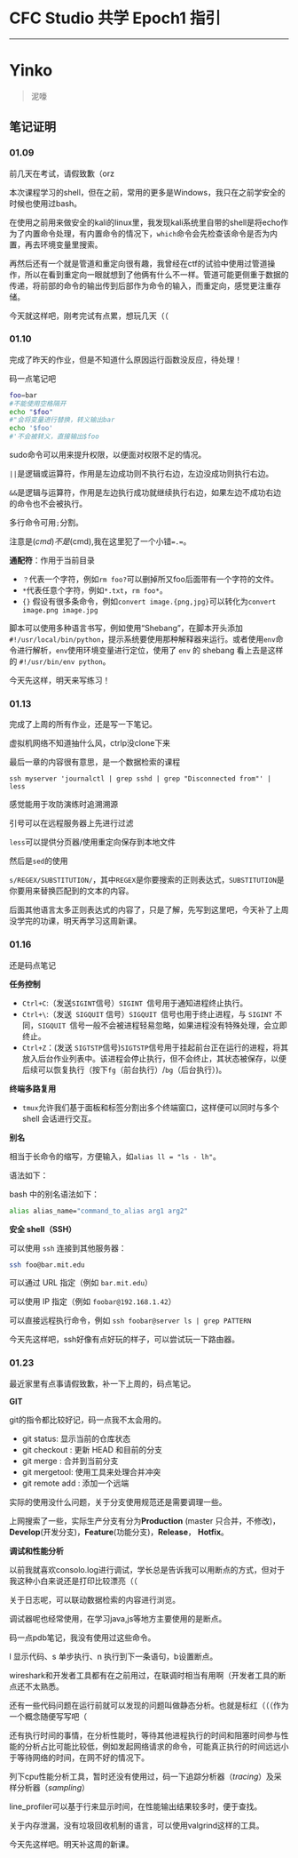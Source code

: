 # CFC Studio 共学 Epoch1 指引
---
# Yinko

> 泥嚎

## 笔记证明

<!-- Content_START --> 
### 01.09

前几天在考试，请假致歉（orz

本次课程学习的shell，但在之前，常用的更多是Windows，我只在之前学安全的时候也使用过bash。

在使用之前用来做安全的kali的linux里，我发现kali系统里自带的shell是将echo作为了内置命令处理，有内置命令的情况下，`which`命令会先检查该命令是否为内置，再去环境变量里搜索。

再然后还有一个就是管道和重定向很有趣，我曾经在ctf的试验中使用过管道操作，所以在看到重定向一眼就想到了他俩有什么不一样。管道可能更侧重于数据的传递，将前部的命令的输出传到后部作为命令的输入，而重定向，感觉更注重存储。

今天就这样吧，刚考完试有点累，想玩几天（（

### 01.10

完成了昨天的作业，但是不知道什么原因运行函数没反应，待处理！

码一点笔记吧

```bash
foo=bar
#不能使用空格隔开
echo "$foo"
#"会将变量进行替换，转义输出bar
echo '$foo'
#'不会被转义，直接输出$foo
```

sudo命令可以用来提升权限，以便面对权限不足的情况。

`||`是逻辑或运算符，作用是左边成功则不执行右边，左边没成功则执行右边。

`&&`是逻辑与运算符，作用是左边执行成功就继续执行右边，如果左边不成功右边的命令也不会被执行。

多行命令可用`;`分割。

注意是$(cmd)不是($cmd),我在这里犯了一个小错`=.=`。

**通配符**：作用于当前目录

- `？`代表一个字符，例如`rm foo?`可以删掉所又foo后面带有一个字符的文件。
- `*`代表任意个字符，例如`*.txt`，`rm foo*`。
- `{}` 假设有很多条命令，例如`convert image.{png,jpg}`可以转化为`convert image.png image.jpg`

脚本可以使用多种语言书写，例如使用“Shebang”，在脚本开头添加`#!/usr/local/bin/python`，提示系统要使用那种解释器来运行。或者使用`env`命令进行解析，`env`使用环境变量进行定位，使用了 `env` 的 shebang 看上去是这样的 `#!/usr/bin/env python`。

今天先这样，明天来写练习！

### 01.13

完成了上周的所有作业，还是写一下笔记。

虚拟机网络不知道抽什么风，ctrlp没clone下来

最后一章的内容很有意思，是一个数据检索的课程

```
ssh myserver 'journalctl | grep sshd | grep "Disconnected from"' | less
```

感觉能用于攻防演练时追溯溯源

引号可以在远程服务器上先进行过滤

`less`可以提供分页器/使用重定向保存到本地文件

然后是`sed`的使用

`s/REGEX/SUBSTITUTION/`，其中`REGEX`是你要搜索的正则表达式，`SUBSTITUTION`是你要用来替换匹配到的文本的内容。

后面其他语言太多正则表达式的内容了，只是了解，先写到这里吧，今天补了上周没学完的功课，明天再学习这周新课。

### 01.16

还是码点笔记

**任务控制**

- `Ctrl+C`:（发送` SIGINT `信号）`SIGINT `信号用于通知进程终止执行。
- `Ctrl+\`:（发送` SIGQUIT` 信号）`SIGQUIT `信号也用于终止进程，与 `SIGINT` 不同，`SIGQUIT `信号一般不会被进程轻易忽略，如果进程没有特殊处理，会立即终止。
- `Ctrl+Z`：(发送 `SIGTSTP`信号)`SIGTSTP`信号用于挂起前台正在运行的进程，将其放入后台作业列表中。该进程会停止执行，但不会终止，其状态被保存，以便后续可以恢复执行（按下`fg`（前台执行）/`bg`（后台执行）)。

**终端多路复用**

- `tmux`允许我们基于面板和标签分割出多个终端窗口，这样便可以同时与多个 shell 会话进行交互。

**别名**

相当于长命令的缩写，方便输入，如`alias ll = "ls - lh"`。

语法如下：

bash 中的别名语法如下：

```bash
alias alias_name="command_to_alias arg1 arg2"
```

**安全 shell（SSH）**

可以使用 `ssh` 连接到其他服务器：

```bash
ssh foo@bar.mit.edu
```

可以通过 URL 指定（例如 `bar.mit.edu`）

可以使用 IP 指定（例如 `foobar@192.168.1.42`）

可以直接远程执行命令，例如 `ssh foobar@server ls | grep PATTERN`

今天先这样吧，ssh好像有点好玩的样子，可以尝试玩一下路由器。

### 01.23

最近家里有点事请假致歉，补一下上周的，码点笔记。

**GIT**

git的指令都比较好记，码一点我不太会用的。

- git status: 显示当前的仓库状态
- git checkout : 更新 HEAD 和目前的分支
- git merge : 合并到当前分支
- git mergetool: 使用工具来处理合并冲突
- git remote add : 添加一个远端

实际的使用没什么问题，关于分支使用规范还是需要调理一些。

上网搜索了一些，实际生产分支有分为**Production** (master 只合并，不修改)，**Develop**(开发分支)，**Feature**(功能分支)，**Release**， **Hotfix**。

**调试和性能分析**

以前我就喜欢consolo.log进行调试，学长总是告诉我可以用断点的方式，但对于我这种小白来说还是打印比较漂亮（（

关于日志呢，可以联动数据检索的内容进行浏览。

调试器呢也经常使用，在学习java,js等地方主要使用的是断点。

码一点pdb笔记，我没有使用过这些命令。

 l 显示代码、s 单步执行、n 执行到下一条语句，b设置断点。

wireshark和开发者工具都有在之前用过，在联调时相当有用啊（开发者工具的断点还不太熟悉。

还有一些代码问题在运行前就可以发现的问题叫做静态分析。也就是标红（（（作为一个概念随便写写吧（

还有执行时间的事情，在分析性能时，等待其他进程执行的时间和阻塞时间参与性能的分析占比可能比较低，例如发起网络请求的命令，可能真正执行的时间远远小于等待网络的时间，在网不好的情况下。

列下cpu性能分析工具，暂时还没有使用过，码一下追踪分析器（*tracing*）及采样分析器（*sampling*）

line_profiler可以基于行来显示时间，在性能输出结果较多时，便于查找。

关于内存泄漏，没有垃圾回收机制的语言，可以使用valgrind这样的工具。

今天先这样吧。明天补这周的新课。



<!-- Content_END -->
